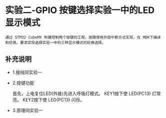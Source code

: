 
# 实验二-GPIO 按键选择实验一中的LED显示模式

    通过 STM32 CubeMX 构建控制两个按键的工程，按键使用外部中断方式实现，在 MDK下编译和仿真。要求实现选择实验一中的三种显示模式的轮换选择。

## 补充说明

- 1.接线同实验一

- 2.按键功能

    首先，上电复位LED(外接)先进入呼吸灯模式。
    KEY1按下使 LED(PC13) 灯常亮。
    KEY2按下使 LED(PC13) 闪烁。

- 3.原理同实验一

